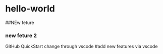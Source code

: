 # hello-world
##NEw feture 
### new feture 2
GitHub QuickStart change through vscode
#add new features via vscode